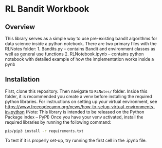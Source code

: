 # RL Bandit Workbook
## Overview
This library serves as a simple way to use pre-existing bandit algorithms for data science inside a python notebook.
There are two primary files with the RLNotes folder:
    1. Bandits.py – contains Bandit and environment classes as well as general use functions
    2. RLNotebook.ipynb – contains python notebook with detailed example of how the implementation works inside a pynb

## Installation
First, clone this repository. Then navigate to `RLNotes/` folder. Inside this folder, it is recommended you create a venv before installing the required python libraries.
For instructions on setting up your virtual environment, see https://www.freecodecamp.org/news/how-to-setup-virtual-environments-in-python
(Note: This library is intended to be released on the Python Package index – PyPI)
Once you have your venv activated, install the required libraries by running the following command:
```bash
pip/pip3 install -r requirements.txt
```

To test if it is properly set-up, try running the first cell in the .ipynb file.


